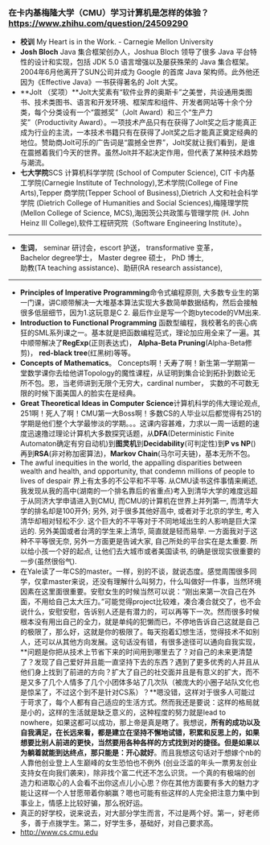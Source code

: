 ### 在卡内基梅隆大学（CMU）学习计算机是怎样的体验？https://www.zhihu.com/question/24509290
- **校训** My Heart is in the Work. - Carnegie Mellon University
- **Josh Bloch**
Java 集合框架创办人，Joshua Bloch 领导了很多 Java 平台特性的设计和实现，包括 JDK 5.0 语言增强以及屡获殊荣的 Java 集合框架。
2004年6月他离开了SUN公司并成为 Google 的首席 Java 架构师。此外他还因为《Effective Java》一书获得著名的 Jolt 大奖。
- **Jolt （奖项）**Jolt大奖素有“软件业界的奥斯卡”之美誉，共设通用类图书、技术类图书、语言和开发环境、框架库和组件、开发者网站等十余个分类，每个分类设有一个“震撼奖”（Jolt Award）和三个“生产力奖”（Productivity Award）。一项技术产品只有在获得了Jolt奖之后才能真正成为行业的主流，一本技术书籍只有在获得了Jolt奖之后才能真正奠定经典的地位。赞助商Jolt可乐的广告词是“震撼全世界”，Jolt奖就让我们看到，是谁在震撼着我们今天的世界。虽然Jolt并不起决定作用，但代表了某种技术趋势与潮流。 
- **七大学院**SCS 计算机科学学院 (School of Computer Science), CIT 卡内基工学院(Carnegie Institute of Technology),艺术学院(College of Fine Arts),Tepper 商学院(Tepper School of Business),Dietrich 人文和社会科学学院 (Dietrich College of Humanities and Social Sciences),梅隆理学院 (Mellon College of Science, MCS),海因茨公共政策与管理学院 (H. John Heinz III College),软件工程研究院（Software Engineering Institute）。

----
- **生词**， seminar 研讨会，escort 护送， transformative 变革， </br>
  Bachelor degree学士， Master degree 硕士， PhD 博士,</br>
  助教(TA teaching assistance)、助研(RA research assistance),</br>
----

- **Principles of Imperative Programming**命令式编程原则, 大多数专业生的第一门课，讲C顺带解决一大堆基本算法实现大多数简单数据结构，然后会接触很多低层细节，因为1.这玩意是C 2. 最后作业是写一个跑bytecode的VM出来.
- **Introduction to Functional Programming** 函数型编程，我校著名的丧心病狂的SML系列课之一。基本就是把函数编程范式，理论加应用全来了一遍。其中顺带解决了**RegExp**(正则表达式)， **Alpha-Beta Pruning**(Alpha-Beta修剪)， **red-black tree**(红黑树)等等。
- **Concepts of Mathematics**。 Concepts啊！夭寿了啊！新生第一学期第一堂数学课你去给他讲Topology的魔性课程，从证明到集合论到拓扑到数论无所不包。恩，当老师讲到无限个无穷大，cardinal number， 实数的不可数无限的时候下面美国人的脸实在是经典。
- **Great Theoretical Ideas in Computer Science**计算机科学的伟大理论观点, 251啊！死人了啊！CMU第一大Boss啊！多数CS的人毕业以后都觉得有251的学期是他们整个大学最惨淡的学期。。。这课内容甚难，力求以一周一话题的速度迅速撸过理论计算机大多数探究话题，从**DFA**(Deterministic Finite Automaton确定有穷自动机)到**图灵机**到**Decidability**(可判定性)到**P vs NP**()再到**RSA**(非对称加密算法)，**Markov Chain**(马尔可夫链)，基本无所不包。
- The awful inequities in the world, the appalling disparities between wealth and health, and opportunity, that condemn millions of people to lives of despair 界上有太多的不公平和不平等. 从CMU读书这件事情来阐述, 我发现从我的高中(湖南的一个排名靠后的省重点)考入到清华大学的难度远超于从同济大学申请进入到CMU, 而CMU的计算机在世界上并列第一, 而清华大学的排名却是100开外; 另外, 对于很多其他好高中, 或者对于北京的学生, 考入清华却相对轻松不少. 这个巨大的不平等对于不同地域出生的人影响是巨大深远的. 另外美国或者台湾的学生来上清华, 简直就是轻而易举. 一方面我对于这种不平等很无奈, 另外一方面更是告诫大家, 自己所处的平台实在是太重要. 所以给小孩一个好的起点, 让他们去大城市或者美国读书, 的确是很现实很重要的一步(虽然很俗气).
- 在Yale读了一年CS的master。一样，别的不谈，就说态度。感觉周围很多同学，仅拿master来说，还没有理解什么叫努力，什么叫做好一件事，当然环境因素在这里面很重要。安慰女生的时候当然可以说：“刚出来第一次自己在外面，不用给自己太大压力。”可能觉得project比较难，凑合凑合就交了，也不会说什么，安慰安慰，告诉别人还是有潜力的，可以再等下一次。然而很多时候根本没有用出自己的全力，就是单纯的犯懒而已，不停地告诉自己这就是自己的极限了，那么好，这就是你的极限了。每天抱着幻想生活，觉得技术不如别人，还可以从其他方向发展。这句话没有错，有很多途径可以通向自我实现，**问题是你把从技术上节省下来的时间用到哪里去了？对自己的未来更清楚了？发现了自己爱好并且能一直坚持下去的东西？遇到了更多优秀的人并且从他们身上找到了前进的方向？扩大了自己的社交面并且是有意义的扩大，而不是又多了几个人情多了几个小团体多站了几次队（被庞大的小圈子站队文化也是惊呆了，不过这个到不是针对CS系）？**嗯没错，这样对于很多人可能过于苛求了，每个人都有自己适应的生活方式。然而我还是要说：这样的格局就是小的，这样的生活就是缺乏意义的，这种程度的努力就是lead to nowhere，如果这都可以成功，那上帝是真是瞎了。我想说，**所有的成功以及自我满足，在长远来看，都是建立在坚持不懈地试错，积累和反思上的，如果想要比别人前进的更快，当然要用各种各样的方式找到对的捷径。但是如果以为躺着就能到达终点，那只能是：开心就好**。而且我想这句话对于想嫁个nb的人靠他创业登上人生巅峰的女生恐怕也不例外 (创业泛滥的年头一票男友创业支持女在向我们袭来)，除非找个富二代还不怎么识货。一个真的有极端的创造力和进取心的人会看不出你这点儿小心思？你在其他方面要有多大的魅力才能让这样一个人甘愿带着你躺赢？嗯也可能有些这样的人完全把注意力集中到事业上，情感上比较好骗，那么祝好运。
- 真正的好学校，说来说去，对大部分学生而言，不过是两个好。第一，好老师多，善于点拨学生。第二，好学生多，基础好，对自己要求高。
- http://www.cs.cmu.edu

